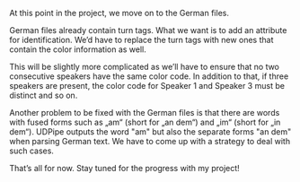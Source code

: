 

At this point in the project, we move on to the German files.

German files already contain turn tags. What we want is to add an attribute for identification. We’d have to replace the turn tags with new ones that contain the color information as well.

This will be slightly more complicated as we’ll have to ensure that no two consecutive speakers have the same color code. In addition to that, if three speakers are present, the color code for Speaker 1 and Speaker 3 must be distinct and so on.

Another problem to be fixed with the German files is that there are words with fused forms such as „am“ (short for „an dem“) and „im“ (short for „in dem“). UDPipe outputs the word "am" but also the separate forms "an dem" when parsing German text. We have to come up with a strategy to deal with such cases.

That’s all for now. Stay tuned for the progress with my project!
